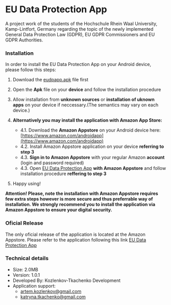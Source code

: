 # EU Data Protection App
 A project work of the students of the Hochschule Rhein Waal University, Kamp-Lintfort, Germany regarding the topic of the newly implemented General Data Protection Law (GDPR), EU GDPR Commissioners and EU GDPR Authorities. 

### Installation
In order to install the EU Data Protection App on your Android device, please follow this steps: 

 1. Download the [eudpapp.apk](https://github.com/artemkoslenkov/eu-data-protection-app/blob/master/eudpapp_1.0.1.apk) file first 
 2.  Open the **Apk** file on your **device** and follow the installation procedure
 3.  Allow installation from **unknown sources** or **installation of uknown apps** on your device if neccessary.(The semantics may vary on each device.)
 4.  **Alternatively you may install the application with Amazon App Store:**
	 * 4.1. Download the **Amazon Appstore** on your Android device here: [https://www.amazon.com/androidapp](https://www.amazon.com/androidapp) 
	 * 4.2. Install Amazon Appstore application on your device **referring to step 3**
	 * 4.3. **Sign in to Amazon Appstore** with your regular Amazon **account** (login and password required)
	 * 4.3. Open [EU Data Protection App](https://www.amazon.com/dp/B082ZQQT6F/ref=cm_sw_em_r_mt_dp_U_ZkgeEbRXADGDE) **with Amazon Appstore** and follow installation procedure **reffering to step 3**  

5. Happy using!

**Attention! Please, note the installation with Amazon Appstore requires few extra steps however is more secure and thus preferrable way of installation. We strongly recommend you to install the application via Amazon Appstore to ensure your digital security.** 
 
### Oficial Release 
 The only oficial release of the application is located at the Amazon Appstore. 
 Please refer to the application following this link [EU Data Protection App](https://www.amazon.com/dp/B082ZQQT6F/ref=cm_sw_em_r_mt_dp_U_ZkgeEbRXADGDE)
 
### Technical details
* Size: 2.0MB
* Version: 1.0.1
* Developed By: Kozlenkov-Tkachenko Development
* Application support: 
	* <artem.kozlenkov@gmail.com>
 	* <katryna.tkachenko@gmail.com>


